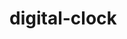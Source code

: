 # digital-clock


<h2 align="center> Time: 8:00 AM - 7:00 PM </h3>

![screencapture-ajay-dhangar-github-io-digital-clock-2023-03-12-15_54_27](https://user-images.githubusercontent.com/99037494/224538645-0ef50e10-716a-4ccc-bcd0-dcb5869a927e.png)

<h2 align="center> Time: 7:00 PM - 5:00 AM</h3>

![screencapture-127-0-0-1-5500-index-html-2023-03-12-19_17_58](https://user-images.githubusercontent.com/99037494/224549177-ec2f112d-a25e-47bf-b7e9-948bbf02a0ba.png)
